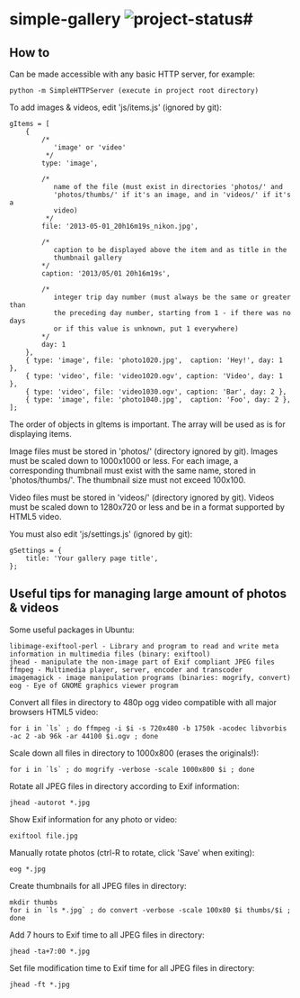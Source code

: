 # simple-gallery ![project-status](http://stillmaintained.com/paps/simple-gallery.png)#

How to
------

Can be made accessible with any basic HTTP server, for example:

	python -m SimpleHTTPServer (execute in project root directory)

To add images & videos, edit 'js/items.js' (ignored by git):

	gItems = [
		{
			/*
			   'image' or 'video'
			 */
			type: 'image',
			
			/*
			   name of the file (must exist in directories 'photos/' and
			   'photos/thumbs/' if it's an image, and in 'videos/' if it's a
			   video)
			 */
			file: '2013-05-01_20h16m19s_nikon.jpg',
			
			/*
			   caption to be displayed above the item and as title in the
			   thumbnail gallery
			*/
			caption: '2013/05/01 20h16m19s',
			
			/*
			   integer trip day number (must always be the same or greater than
			   the preceding day number, starting from 1 - if there was no days
			   or if this value is unknown, put 1 everywhere)
			*/
			day: 1
		},
		{ type: 'image', file: 'photo1020.jpg',  caption: 'Hey!', day: 1 },
		{ type: 'video', file: 'video1020.ogv', caption: 'Video', day: 1 },
		{ type: 'video', file: 'video1030.ogv', caption: 'Bar', day: 2 },
		{ type: 'image', file: 'photo1040.jpg',  caption: 'Foo', day: 2 },
	];

The order of objects in gItems is important. The array will be used as is for displaying items.

Image files must be stored in 'photos/' (directory ignored by git). Images must be scaled down to 1000x1000 or less. For each image, a corresponding thumbnail must exist with the same name, stored in 'photos/thumbs/'. The thumbnail size must not exceed 100x100.

Video files must be stored in 'videos/' (directory ignored by git). Videos must be scaled down to 1280x720 or less and be in a format supported by HTML5 video.

You must also edit 'js/settings.js' (ignored by git):

	gSettings = {
		title: 'Your gallery page title',
	};


Useful tips for managing large amount of photos & videos
--------------------------------------------------------

Some useful packages in Ubuntu:

	libimage-exiftool-perl - Library and program to read and write meta information in multimedia files (binary: exiftool)
	jhead - manipulate the non-image part of Exif compliant JPEG files
	ffmpeg - Multimedia player, server, encoder and transcoder
	imagemagick - image manipulation programs (binaries: mogrify, convert)
	eog - Eye of GNOME graphics viewer program

Convert all files in directory to 480p ogg video compatible with all major
browsers HTML5 video:

	for i in `ls` ; do ffmpeg -i $i -s 720x480 -b 1750k -acodec libvorbis -ac 2 -ab 96k -ar 44100 $i.ogv ; done

Scale down all files in directory to 1000x800 (erases the originals!):

	for i in `ls` ; do mogrify -verbose -scale 1000x800 $i ; done

Rotate all JPEG files in directory according to Exif information:

	jhead -autorot *.jpg

Show Exif information for any photo or video:

	exiftool file.jpg

Manually rotate photos (ctrl-R to rotate, click 'Save' when exiting):

	eog *.jpg

Create thumbnails for all JPEG files in directory:

	mkdir thumbs
	for i in `ls *.jpg` ; do convert -verbose -scale 100x80 $i thumbs/$i ; done

Add 7 hours to Exif time to all JPEG files in directory:

	jhead -ta+7:00 *.jpg

Set file modification time to Exif time for all JPEG files in directory:

	jhead -ft *.jpg
